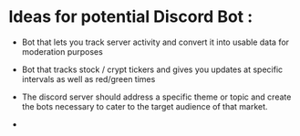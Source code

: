 # Ideas for potential Discord Bot : 

- Bot that lets you track server activity and convert it into usable data for moderation purposes
- Bot that tracks stock / crypt tickers and gives you updates at specific intervals as well as red/green times

- The discord server should address a specific theme or topic and create the bots necessary to cater to the target audience of that market. 
- 